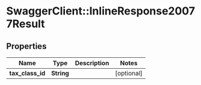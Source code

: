 # SwaggerClient::InlineResponse20077Result

## Properties
Name | Type | Description | Notes
------------ | ------------- | ------------- | -------------
**tax_class_id** | **String** |  | [optional] 


